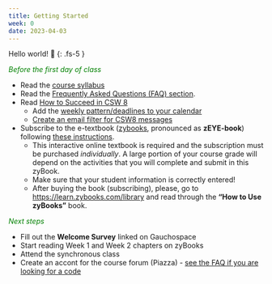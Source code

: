 ```yaml
---
title: Getting Started
week: 0
date: 2023-04-03
---
```


Hello world! 🖖
{: .fs-5 }

 <span style="color:green">_Before the first day of class_</span>

- Read the [course syllabus]({{site.url}}/{{site.baseurl}}/about)
- Read the [Frequently Asked Questions (FAQ) section]({{site.url}}/{{site.baseurl}}/faq). 
- Read [How to Succeed in CSW 8]({{site.url}}/{{site.baseurl}}/success)
    - Add the [weekly pattern/deadlines to your calendar]({{site.url}}/{{site.baseurl}}/success/#roadmap)
    - [Create an email filter for CSW8 messages]({{site.url}}/{{site.baseurl}}/success#create-an-email-filter)
- Subscribe to the e-textbook ([zybooks](https://zybooks.com), pronounced as **zEYE-book**) following [these instructions]({{site.url}}/{{site.baseurl}}/textbook).
    - This interactive online textbook is required and the subscription must be purchased _individually_. A large portion of your course grade will depend on the activities that you will complete and submit in this zyBook.
    - Make sure that your student information is correctly entered!
    - After buying the book (subscribing), please, go to <https://learn.zybooks.com/library> and read through the **“How to Use zyBooks”** book.

<span style="color:green">_Next steps_</span>
- Fill out the **Welcome Survey** linked on Gauchospace
- Start reading Week 1 and Week 2 chapters on zyBooks
- Attend the synchronous class
- Create an accont for the course forum (Piazza) - [see the FAQ if you are looking for a code]({{site.url}}/{{site.baseurl}}/faq/#accounts)

